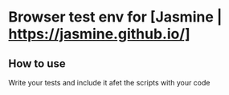 # Browser test env for [Jasmine | https://jasmine.github.io/]

## How to use
Write your tests and include it afet the scripts with your code